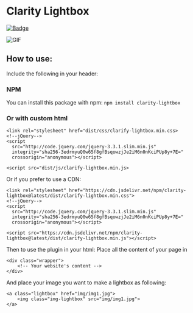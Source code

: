 # Clarity Lightbox

[![Badge](https://data.jsdelivr.com/v1/package/npm/clarity-lightbox/badge)](https://www.jsdelivr.com/package/npm/clarity-lightbox)

![GIF](http://i.imgur.com/OL4DFJl.gif)

## How to use:
Include the following in your header:

### NPM
You can install this package with npm:
`npm install clarity-lightbox`

### Or with custom html

```
<link rel="stylesheet" href="dist/css/clarify-lightbox.min.css>
<!--jQuery-->
<script
  src="http://code.jquery.com/jquery-3.3.1.slim.min.js"
  integrity="sha256-3edrmyuQ0w65f8gfBsqowzjJe2iM6n0nKciPUp8y+7E="
  crossorigin="anonymous"></script>
  
<script src="dist/js/clarify-lightbox.min.js>
```
Or if you prefer to use a CDN:
```
<link rel="stylesheet" href="https://cdn.jsdelivr.net/npm/clarity-lightbox@latest/dist/clarify-lightbox.min.css">
<!--jQuery-->
<script
  src="http://code.jquery.com/jquery-3.3.1.slim.min.js"
  integrity="sha256-3edrmyuQ0w65f8gfBsqowzjJe2iM6n0nKciPUp8y+7E="
  crossorigin="anonymous"></script>
  
<script src="https://cdn.jsdelivr.net/npm/clarity-lightbox@latest/dist/clarify-lightbox.min.js"></script>
```

Then to use the plugin in your html:
Place all the content of your page in
```
<div class="wrapper">
    <!-- Your website's content -->
</div>
```

And place your image you want to make a lightbox as following:

```
<a class="lightbox" href="img/img1.jpg">
    <img class="img-lightbox" src="img/img1.jpg">
</a>
```
